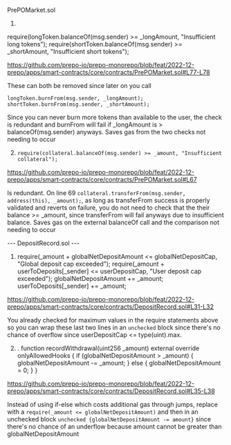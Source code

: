 PrePOMarket.sol

1. 
require(longToken.balanceOf(msg.sender) >= _longAmount, "Insufficient long tokens");
require(shortToken.balanceOf(msg.sender) >= _shortAmount, "Insufficient short tokens");

https://github.com/prepo-io/prepo-monorepo/blob/feat/2022-12-prepo/apps/smart-contracts/core/contracts/PrePOMarket.sol#L77-L78

These can both be removed since later on you call 

    longToken.burnFrom(msg.sender, _longAmount);
    shortToken.burnFrom(msg.sender, _shortAmount);

Since you can never burn more tokens than available to the user, the check is redundant and burnFrom will fail if _longAmount is > balanceOf(msg.sender) anyways. Saves gas from the two checks not needing to occur

2.     require(collateral.balanceOf(msg.sender) >= _amount, "Insufficient collateral");
https://github.com/prepo-io/prepo-monorepo/blob/feat/2022-12-prepo/apps/smart-contracts/core/contracts/PrePOMarket.sol#L67

Is redundant. On line 69 `collateral.transferFrom(msg.sender, address(this), _amount);`, as long as transferFrom success is properly validated and reverts on failure, you do not need to check that the their balance >= _amount, since transferFrom will fail anyways due to insufficient balance. Saves gas on the external balanceOf call and the comparison not needing to occur



--- DepositRecord.sol ---

1. require(_amount + globalNetDepositAmount <= globalNetDepositCap, "Global deposit cap exceeded");
    require(_amount + userToDeposits[_sender] <= userDepositCap, "User deposit cap exceeded");
    globalNetDepositAmount += _amount;
    userToDeposits[_sender] += _amount;

https://github.com/prepo-io/prepo-monorepo/blob/feat/2022-12-prepo/apps/smart-contracts/core/contracts/DepositRecord.sol#L31-L32

  You already checked for maximum values in the require statements above so you can wrap these last two lines in an `unchecked` block since there's no chance of overflow since userDepositCap <= type(uint).max.

2. . function recordWithdrawal(uint256 _amount) external override onlyAllowedHooks {
    if (globalNetDepositAmount > _amount) { globalNetDepositAmount -= _amount; }
    else { globalNetDepositAmount = 0; }
  }

https://github.com/prepo-io/prepo-monorepo/blob/feat/2022-12-prepo/apps/smart-contracts/core/contracts/DepositRecord.sol#L35-L38

Instead of using if-else which costs additional gas through jumps, replace with a `require(_amount <= globalNetDepositAmount)` and then in an unchecked block `unchecked {globalNetDepositAmount -= amount}` since there's no chance of an underflow because amount cannot be greater than globalNetDepositAmount



